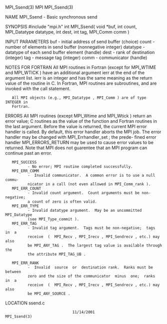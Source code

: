 MPI_Ssend(3)                          MPI                         MPI_Ssend(3)



NAME
       MPI_Ssend -  Basic synchronous send

SYNOPSIS
       #include "mpi.h"
       int MPI_Ssend( void *buf, int count, MPI_Datatype datatype,
                      int dest, int tag, MPI_Comm comm )

INPUT PARAMETERS
       buf    - initial address of send buffer (choice)
       count  - number of elements in send buffer (nonnegative integer)
       datatype
              - datatype of each send buffer element (handle)
       dest   - rank of destination (integer)
       tag    - message tag (integer)
       comm   - communicator (handle)


NOTES FOR FORTRAN
       All  MPI routines in Fortran (except for MPI_WTIME and MPI_WTICK ) have
       an additional argument ierr at the end of the argument list.   ierr  is
       an  integer and has the same meaning as the return value of the routine
       in C.  In Fortran, MPI routines are subroutines, and are  invoked  with
       the call statement.

       All MPI objects (e.g., MPI_Datatype , MPI_Comm ) are of type INTEGER in
       Fortran.


ERRORS
       All MPI routines (except MPI_Wtime and  MPI_Wtick  )  return  an  error
       value;  C routines as the value of the function and Fortran routines in
       the last argument.  Before the value is returned, the current MPI error
       handler  is called.  By default, this error handler aborts the MPI job.
       The error handler may be changed with MPI_Errhandler_set ;  the  prede-
       fined error handler MPI_ERRORS_RETURN may be used to cause error values
       to be returned.  Note that MPI does not guarentee that an  MPI  program
       can continue past an error.

       MPI_SUCCESS
              - No error; MPI routine completed successfully.
       MPI_ERR_COMM
              -  Invalid communicator.  A common error is to use a null commu-
              nicator in a call (not even allowed in MPI_Comm_rank ).
       MPI_ERR_COUNT
              - Invalid count argument.  Count arguments must be non-negative;
              a count of zero is often valid.
       MPI_ERR_TYPE
              - Invalid datatype argument.  May be an uncommitted MPI_Datatype
              (see MPI_Type_commit ).
       MPI_ERR_TAG
              - Invalid tag argument.  Tags must be non-negative;  tags  in  a
              receive  (  MPI_Recv , MPI_Irecv , MPI_Sendrecv , etc.) may also
              be MPI_ANY_TAG .  The largest tag value is available through the
              the attribute MPI_TAG_UB .

       MPI_ERR_RANK
              -  Invalid  source  or  destination rank.  Ranks must be between
              zero and the size of the communicator  minus  one;  ranks  in  a
              receive  (  MPI_Recv , MPI_Irecv , MPI_Sendrecv , etc.) may also
              be MPI_ANY_SOURCE .


LOCATION
       ssend.c



                                  11/14/2001                      MPI_Ssend(3)

